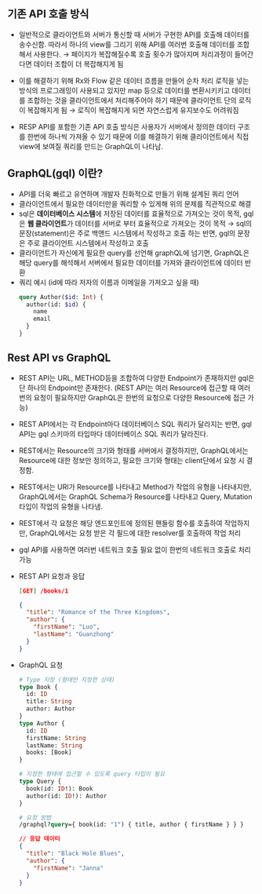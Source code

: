 ## 기존 API 호출 방식

- 일반적으로 클라이언트와 서버가 통신할 때 서버가 구현한 API를 호출해 데이터를 송수신함. 따라서 하나의 view를 그리기 위해 API를 여러번 호출해 데이터를 조합해서 사용한다. → 페이지가 복잡해질수록 호출 횟수가 많아지며 처리과정이 들어간다면 데이터 조합이 더 복잡해지게 됨

- 이를 해결하기 위해 Rx와 Flow 같은 데이터 흐름을 만들어 순차 처리 로직을 넣는 방식의 프로그래밍이 사용되고 있지만 map 등으로 데이터를 변환시키키고 데이터를 조합하는 것을 클라이언트에서 처리해주어야 하기 때문에 클라이언트 단의 로직이 복잡해지게 됨 → 로직이 복잡해지게 되면 자연스럽게 유지보수도 어려워짐
- RESP API를 포함한 기존 API 호출 방식은 사용자가 서버에서 정의한 데이터 구조를 한번에 하나씩 가져올 수 있기 때문에 이를 해결하기 위해 클라이언트에서 직접 view에 보여질 쿼리를 만드는 GraphQL이 나타남.

## GraphQL(gql) 이란?

- API를 더욱 빠르고 유연하며 개발자 친화적으로 만들기 위해 설계된 쿼리 언어
- 클라이언트에서 필요한 데이터만을 쿼리할 수 있게해 위의 문제를 직관적으로 해결
- sql은 **데이터베이스 시스템**에 저장된 데이터를 효율적으로 가져오는 것이 목적, gql은 **웹 클라이언트**가 데이터를 서버로 부터 효율적으로 가져오는 것이 목적 → sql의 문장(statement)은 주로 백앤드 시스템에서 작성하고 호출 하는 반면, gql의 문장은 주로 클라이언트 시스템에서 작성하고 호출
- 클라이언트가 자신에게 필요한 query를 선언해 graphQL에 넘기면, GraphQL은 해당 query를 해석해서 서버에서 필요한 데이터를 가져와 클라이언트에 데이터 반환
- 쿼리 예시 (id에 따라 저자의 이름과 이메일을 가져오고 싶을 때)
  ```graphql
  query Author($id: Int) {
    author(id: $id) {
      name
      email
    }
  }
  ```

## Rest API vs GraphQL

- REST API는 URL, METHOD등을 조합하여 다양한 Endpoint가 존재하지만 gql은 단 하나의 Endpoint만 존재한다. (REST API는 여러 Resource에 접근할 때 여러번의 요청이 필요하지만 GraphQL은 한번의 요청으로 다양한 Resource에 접근 가능)
- REST API에서는 각 Endpoint마다 데이터베이스 SQL 쿼리가 달라지는 반면, gql API는 gql 스키마의 타입마다 데이터베이스 SQL 쿼리가 달라진다.
- REST에서는 Resource의 크기와 형태를 서버에서 결정하지만, GraphQL에서는 Resource에 대한 정보만 정의하고, 필요한 크기와 형태는 client단에서 요청 시 결정함.
- REST에서는 URI가 Resource를 나타내고 Method가 작업의 유형을 나타내지만, GraphQL에서는 GraphQL Schema가 Resource를 나타내고 Query, Mutation 타입이 작업의 유형을 나타냄.
- REST에서 각 요청은 해당 엔드포인트에 정의된 핸들링 함수를 호출하여 작업하지만, GraphQL에서는 요청 받은 각 필드에 대한 resolver를 호출하여 작업 처리

- gql API를 사용하면 여러번 네트워크 호출 필요 없이 한번의 네트워크 호출로 처리 가능
- REST API 요청과 응답
  ```json
  [GET] /books/1

  {
    "title": "Romance of the Three Kingdoms",
    "author": {
      "firstName": "Luo",
      "lastName": "Guanzhong"
    }
  }
  ```
- GraphQL 요청
  ```graphql
  # Type 지정 (형태만 지정한 상태)
  type Book {
    id: ID
    title: String
    author: Author
  }
  type Author {
    id: ID
    firstName: String
    lastName: String
    books: [Book]
  }

  # 지정한 형태에 접근할 수 있도록 query 타입이 필요
  type Query {
    book(id: ID!): Book
    author(id: ID!): Author
  }

  # 요청 방법
  /graphql?query={ book(id: "1") { title, author { firstName } } }
  ```
  ```json
  // 응답 데이터
  {
    "title": "Black Hole Blues",
    "author": {
      "firstName": "Janna"
    }
  }
  ```
